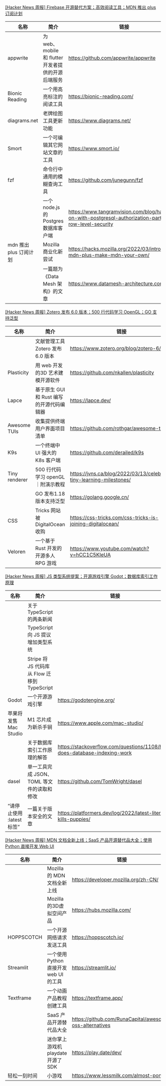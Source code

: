 [[Hacker News 周报] Firebase 开源替代方案；高效阅读工具；MDN 推出 plus 订阅计划](https://www.bilibili.com/video/BV19S4y127wz)
            <table>            <theader>
                <th>名称</th>
                <th>简介</th>
                <th>链接</th>
            </theader>            <tbody>                <tr>
                    <td>appwrite</td>
                    <td>为 web、mobile 和 flutter 开发者提供的开源后端服务</td>
                    <td>https://github.com/appwrite/appwrite</td>
                </tr>                <tr>
                    <td>Bionic Reading</td>
                    <td>一个用高亮标注的阅读工具</td>
                    <td>https://bionic-reading.com/</td>
                </tr>                <tr>
                    <td>diagrams.net</td>
                    <td>老牌绘图工具更新功能</td>
                    <td>https://www.diagrams.net/</td>
                </tr>                <tr>
                    <td>Smort</td>
                    <td>一个可编辑其它网站文章的工具</td>
                    <td>https://www.smort.io/</td>
                </tr>                <tr>
                    <td>fzf</td>
                    <td>命令行中通用的模糊查询工具</td>
                    <td>https://github.com/junegunn/fzf</td>
                </tr>                <tr>
                    <td></td>
                    <td>一个 node.js 的 Postgres 数据库客户端</td>
                    <td>https://www.tangramvision.com/blog/hands-on-with-postgresql-authorization-part-2-row-level-security</td>
                </tr>                <tr>
                    <td>mdn 推出 plus 订阅计划</td>
                    <td>Mozilla 商业化新尝试</td>
                    <td>https://hacks.mozilla.org/2022/03/introducing-mdn-plus-make-mdn-your-own/</td>
                </tr>                <tr>
                    <td></td>
                    <td>一篇题为 《Data Mesh 架构》的文章</td>
                    <td>https://www.datamesh-architecture.com/</td>
                </tr>            </tbody>            </table>
[[Hacker News 周报] Zotero 发布 6.0 版本；500 行代码学习 OpenGL；GO 支持泛型](https://www.bilibili.com/video/BV1HU4y1d7da)
            <table>            <theader>
                <th>名称</th>
                <th>简介</th>
                <th>链接</th>
            </theader>            <tbody>                <tr>
                    <td></td>
                    <td>文献管理工具 Zotero 发布 6.0 版本</td>
                    <td>https://www.zotero.org/blog/zotero-6/</td>
                </tr>                <tr>
                    <td>Plasticity</td>
                    <td>用 web 开发的3D 艺术建模开源软件</td>
                    <td>https://github.com/nkallen/plasticity</td>
                </tr>                <tr>
                    <td>Lapce</td>
                    <td>基于原生 GUI 和 Rust 编写的开源代码编辑器</td>
                    <td>https://lapce.dev/</td>
                </tr>                <tr>
                    <td>Awesome TUIs</td>
                    <td>收集提供终端用户界面项目清单</td>
                    <td>https://github.com/rothgar/awesome-tuis</td>
                </tr>                <tr>
                    <td>K9s</td>
                    <td>一个终端中 UI 强大的 K8s 客户端</td>
                    <td>https://github.com/derailed/k9s</td>
                </tr>                <tr>
                    <td>Tiny renderer</td>
                    <td>500 行代码学习 openGL｜附演示教程</td>
                    <td>https://jvns.ca/blog/2022/03/13/celebrate-tiny-learning-milestones/</td>
                </tr>                <tr>
                    <td></td>
                    <td>GO 发布1.18版本支持泛型</td>
                    <td>https://golang.google.cn/</td>
                </tr>                <tr>
                    <td>CSS</td>
                    <td>Tricks 网站被 DigitalOcean 收购</td>
                    <td>https://css-tricks.com/css-tricks-is-joining-digitalocean/</td>
                </tr>                <tr>
                    <td>Veloren</td>
                    <td>一个基于 Rust 开发的开源多人 RPG 游戏</td>
                    <td>https://www.youtube.com/watch?v=hCC1C5KIeUA</td>
                </tr>            </tbody>            </table>
[[Hacker News 周报]  JS 类型系统提案；开源游戏引擎 Godot；数据库索引工作原理](https://www.bilibili.com/video/BV1VS4y1D768)
            <table>            <theader>
                <th>名称</th>
                <th>简介</th>
                <th>链接</th>
            </theader>            <tbody>                <tr>
                    <td></td>
                    <td>关于 TypeScript 的两条新闻</td>
                    <td></td>
                </tr>                <tr>
                    <td></td>
                    <td>TypeScript 向 JS 提议增加类型系统</td>
                    <td></td>
                </tr>                <tr>
                    <td></td>
                    <td>Stripe 将 JS 代码库从 Flow 迁移到 TypeScript</td>
                    <td></td>
                </tr>                <tr>
                    <td>Godot</td>
                    <td>一个开源游戏引擎</td>
                    <td>https://godotengine.org/</td>
                </tr>                <tr>
                    <td>苹果将发售 Mac Studio</td>
                    <td>M1 芯片成为新杀手锏</td>
                    <td>https://www.apple.com/mac-studio/</td>
                </tr>                <tr>
                    <td></td>
                    <td>关于数据库索引工作原理的解答</td>
                    <td>https://stackoverflow.com/questions/1108/how-does-database-indexing-work</td>
                </tr>                <tr>
                    <td>dasel</td>
                    <td>单一工具完成 JSON、TOML 等文件的读取和修改</td>
                    <td>https://github.com/TomWright/dasel</td>
                </tr>                <tr>
                    <td>“请停止使用 :latest 标签”</td>
                    <td>一篇关于版本安全的文章</td>
                    <td>https://platformers.dev/log/2022/latest-literally-kills-puppies/</td>
                </tr>            </tbody>            </table>
[[Hacker News 周报]  MDN 文档全新上线；SaaS 产品开源替代品大全；使用 Python 直接开发 Web UI](https://www.bilibili.com/video/BV1Y34y1b7cJ)
            <table>            <theader>
                <th>名称</th>
                <th>简介</th>
                <th>链接</th>
            </theader>            <tbody>                <tr>
                    <td></td>
                    <td>Mozilla 的 MDN 文档全新上线</td>
                    <td>https://developer.mozilla.org/zh-CN/</td>
                </tr>                <tr>
                    <td></td>
                    <td>Mozilla 的3D虚拟空间产品</td>
                    <td>https://hubs.mozilla.com/</td>
                </tr>                <tr>
                    <td>HOPPSCOTCH</td>
                    <td>一个开源网络请求发送工具</td>
                    <td>https://hoppscotch.io/</td>
                </tr>                <tr>
                    <td>Streamlit</td>
                    <td>一个使用 Python 直接开发 web UI 的工具</td>
                    <td>https://streamlit.io/</td>
                </tr>                <tr>
                    <td>Textframe</td>
                    <td>一个动画产品教程创建工具</td>
                    <td>https://textframe.app/</td>
                </tr>                <tr>
                    <td></td>
                    <td>SaaS 产品开源替代品大全</td>
                    <td>https://github.com/RunaCapital/awesome-oss-alternatives</td>
                </tr>                <tr>
                    <td></td>
                    <td>迷你掌上游戏机 playdate 开源了 SDK</td>
                    <td>https://play.date/dev/</td>
                </tr>                <tr>
                    <td>轻松一刻时间</td>
                    <td>小游戏</td>
                    <td>https://www.lessmilk.com/almost-pong/</td>
                </tr>            </tbody>            </table>